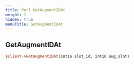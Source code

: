 ```yaml
---
title: Perl GetAugmentIDAt
weight: 1
hidden: true
menuTitle: GetAugmentIDAt
---
```

## GetAugmentIDAt
```perl
$client->GetAugmentIDAt(int16 slot_id, int16 aug_slot)
```
